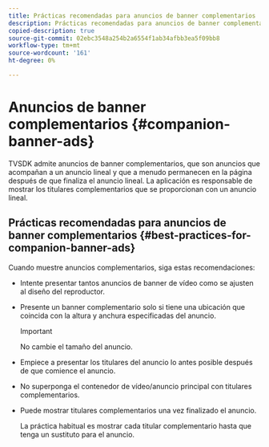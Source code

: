 ```yaml
---
title: Prácticas recomendadas para anuncios de banner complementarios
description: Prácticas recomendadas para anuncios de banner complementarios
copied-description: true
source-git-commit: 02ebc3548a254b2a6554f1ab34afbb3ea5f09bb8
workflow-type: tm+mt
source-wordcount: '161'
ht-degree: 0%

---
```


# Anuncios de banner complementarios {#companion-banner-ads}

TVSDK admite anuncios de banner complementarios, que son anuncios que acompañan a un anuncio lineal y que a menudo permanecen en la página después de que finaliza el anuncio lineal. La aplicación es responsable de mostrar los titulares complementarios que se proporcionan con un anuncio lineal.

## Prácticas recomendadas para anuncios de banner complementarios {#best-practices-for-companion-banner-ads}

Cuando muestre anuncios complementarios, siga estas recomendaciones:

* Intente presentar tantos anuncios de banner de vídeo como se ajusten al diseño del reproductor.
* Presente un banner complementario solo si tiene una ubicación que coincida con la altura y anchura especificadas del anuncio.

  >[!IMPORTANT]
  >
  >No cambie el tamaño del anuncio.

* Empiece a presentar los titulares del anuncio lo antes posible después de que comience el anuncio.
* No superponga el contenedor de vídeo/anuncio principal con titulares complementarios.
* Puede mostrar titulares complementarios una vez finalizado el anuncio.

  La práctica habitual es mostrar cada titular complementario hasta que tenga un sustituto para el anuncio.
